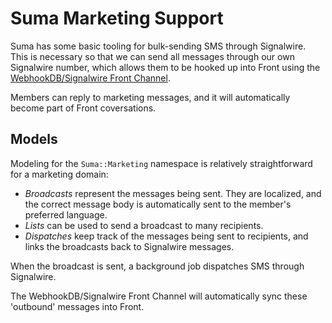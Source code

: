 # Suma Marketing Support

Suma has some basic tooling for bulk-sending SMS through Signalwire.
This is necessary so that we can send all messages through our own Signalwire number,
which allows them to be hooked up into Front using the [WebhookDB/Signalwire Front Channel](https://docs.webhookdb.com/guides/front-channel-signalwire/).

Members can reply to marketing messages, and it will automatically become part of Front coversations.

## Models

Modeling for the `Suma::Marketing` namespace is relatively straightforward for a marketing domain:

- *Broadcasts* represent the messages being sent.
  They are localized, and the correct message body is automatically sent to the member's preferred language.
- *Lists* can be used to send a broadcast to many recipients.
- *Dispatches* keep track of the messages being sent to recipients,
  and links the broadcasts back to Signalwire messages.

When the broadcast is sent, a background job dispatches SMS through Signalwire.

The WebhookDB/Signalwire Front Channel will automatically sync these 'outbound' messages into Front.
